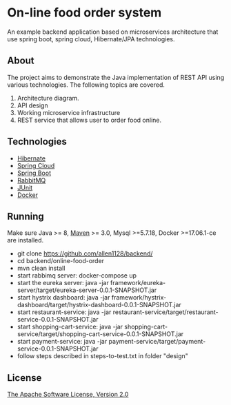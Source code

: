 On-line food order system
=========================

An example backend application based on microservices architecture that use spring boot, spring cloud, Hibernate/JPA technologies.

About
-----

The project aims to demonstrate the Java implementation of REST API using various technologies. The following topics are covered.

1. Architecture diagram.
2. API design
3. Working microservice infrastructure
4. REST service that allows user to order food online.

Technologies
------------
* [Hibernate](http://hibernate.org/)
* [Spring Cloud](http://projects.spring.io/spring-cloud/)
* [Spring Boot](http://projects.spring.io/spring-boot/)
* [RabbitMQ](https://www.rabbitmq.com/)
* [JUnit](http://junit.org/junit4/)
* [Docker](https://www.docker.com/)

Running
-------

Make sure Java >= 8, [Maven](http://maven.apache.org/) >= 3.0, Mysql >=5.7.18, Docker >=17.06.1-ce are installed.

* git clone https://github.com/allen1128/backend/
* cd backend/online-food-order
* mvn clean install
* start rabbimq server: docker-compose up
* start the eureka server: java -jar framework/eureka-server/target/eureka-server-0.0.1-SNAPSHOT.jar
* start hystrix dashboard: java -jar framework/hystrix-dashboard/target/hystrix-dashboard-0.0.1-SNAPSHOT.jar
* start restaurant-service: java -jar restaurant-service/target/restaurant-service-0.0.1-SNAPSHOT.jar
* start shopping-cart-service: java -jar shopping-cart-service/target/shopping-cart-service-0.0.1-SNAPSHOT.jar
* start payment-service: java -jar payment-service/target/payment-service-0.0.1-SNAPSHOT.jar
* follow steps described in steps-to-test.txt in folder "design"
  

License
-------

[The Apache Software License, Version 2.0](http://www.apache.org/licenses/LICENSE-2.0.txt)

